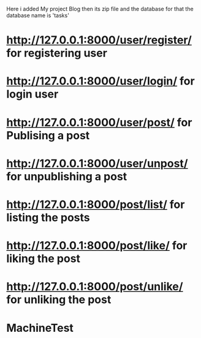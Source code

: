 Here i added My project Blog then its zip file and the database  for that the database name is 'tasks'


#   http://127.0.0.1:8000/user/register/   for registering user
#   http://127.0.0.1:8000/user/login/      for login user
#   http://127.0.0.1:8000/user/post/       for Publising a post
#   http://127.0.0.1:8000/user/unpost/     for unpublishing a post
#   http://127.0.0.1:8000/post/list/       for listing the posts
#   http://127.0.0.1:8000/post/like/       for liking the post
#   http://127.0.0.1:8000/post/unlike/     for unliking the post

# MachineTest
